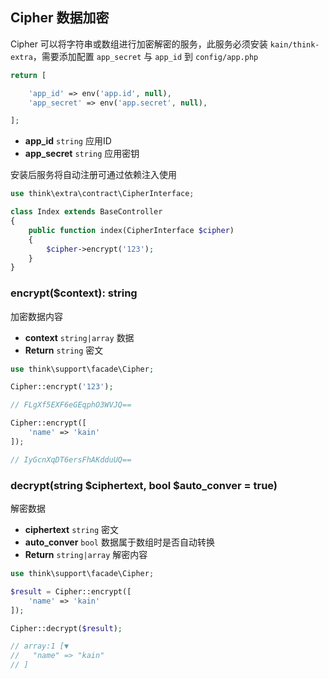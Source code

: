## Cipher 数据加密

Cipher 可以将字符串或数组进行加密解密的服务，此服务必须安装 `kain/think-extra`，需要添加配置 `app_secret` 与 `app_id` 到 `config/app.php`

```php
return [

    'app_id' => env('app.id', null),
    'app_secret' => env('app.secret', null),

];
```

- **app_id** `string` 应用ID
- **app_secret** `string` 应用密钥

安装后服务将自动注册可通过依赖注入使用

```php
use think\extra\contract\CipherInterface;

class Index extends BaseController
{
    public function index(CipherInterface $cipher)
    {
        $cipher->encrypt('123');
    }
}
```

### encrypt($context): string

加密数据内容

- **context** `string|array` 数据
- **Return** `string` 密文

```php
use think\support\facade\Cipher;

Cipher::encrypt('123');

// FLgXf5EXF6eGEqphO3WVJQ==

Cipher::encrypt([
    'name' => 'kain'
]);

// IyGcnXqDT6ersFhAKdduUQ==
```

### decrypt(string $ciphertext, bool $auto_conver = true)

解密数据

- **ciphertext** `string` 密文
- **auto_conver** `bool` 数据属于数组时是否自动转换
- **Return** `string|array` 解密内容

```php
use think\support\facade\Cipher;

$result = Cipher::encrypt([
    'name' => 'kain'
]);

Cipher::decrypt($result);

// array:1 [▼
//   "name" => "kain"
// ]
```